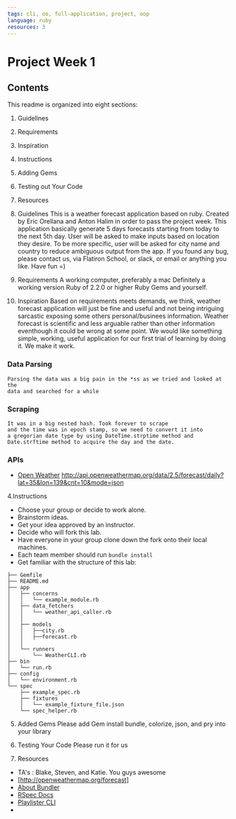 ```yaml
---
tags: cli, oo, full-application, project, oop
language: ruby
resources: 3
---
```


# Project Week 1

## Contents

This readme is organized into eight sections:

1. Guidelines
2. Requirements
3. Inspiration
4. Instructions
5. Adding Gems
6. Testing out Your Code
7. Resources

1. Guidelines
   This is a weather forecast application based on ruby. Created by Eric Orellana
   and Anton Halim in order to pass the project week.
   This application basically generate 5 days forecasts starting from today to
   the next 5th day.
   User will be asked to make inputs based on location they desire.
   To be more specific, user will be asked for city name and country to reduce
   ambiguous output from the app. If you found any bug, please contact us,
   via Flatiron School, or slack, or email or anything you like.
   Have fun =)

2. Requirements
   A working computer, preferably a mac
   Definitely a working version Ruby of 2.2.0 or higher
   Ruby Gems
   and yourself.


3. Inspiration
   Based on requirements meets demands, we think, weather forecast application will
   just be fine and useful and not being intriguing sarcastic exposing some others
   personal/businees information.
   Weather forecast is scientific and less arguable rather than other information
   eventhough it could be wrong at some point.
   We would like something simple, working, useful application for our first trial
   of learning by doing it.
   We make it work.

### Data Parsing
    Parsing the data was a big pain in the *ss as we tried and looked at the
    data and searched for a while

### Scraping
    It was in a big nested hash. Took forever to scrape
    and the time was in epoch stamp, so we need to convert it into
    a gregorian date type by using DateTime.strptime method and
    Date.strftime method to acquire the day and the date.

### APIs

* [Open Weather](http://openweathermap.org/current)
  http://api.openweathermap.org/data/2.5/forecast/daily?lat=35&lon=139&cnt=10&mode=json


4.Instructions

* Choose your group or decide to work alone.
* Brainstorm ideas.
* Get your idea approved by an instructor.
* Decide who will fork this lab.
* Have everyone in your group clone down the fork onto their local machines.
* Each team member should run `bundle install`
* Get familiar with the structure of this lab:

```
├── Gemfile
├── README.md
├── app
│   ├── concerns
│   │   └── example_module.rb
│   ├── data_fetchers
│   │   └── weather_api_caller.rb
│   │
│   ├── models
│   │   ├──city.rb
│   │   ├──forecast.rb
│   │
│   └── runners
│       └── WeatherCLI.rb
├── bin
│   └── run.rb
├── config
│   └── environment.rb
└── spec
    ├── example_spec.rb
    ├── fixtures
    │   └── example_fixture_file.json
    └── spec_helper.rb
```
5. Added Gems
  Please add Gem install bundle, colorize, json, and pry into your library

6. Testing Your Code
  Please run it for us


7. Resources
* TA's : Blake, Steven, and Katie. You guys awesome
* [http://openweathermap.org/forecast]
* [About Bundler](http://bundler.io/)
* [RSpec Docs](https://www.relishapp.com/rspec)
* [Playlister CLI](https://github.com/flatiron-school-ironboard/playlister-cli-bk-002)
*
